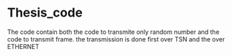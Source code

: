 # Thesis_code

The code contain both the code to transmite only random number and the code to transmit frame. the transmission is done first over TSN and the over ETHERNET
